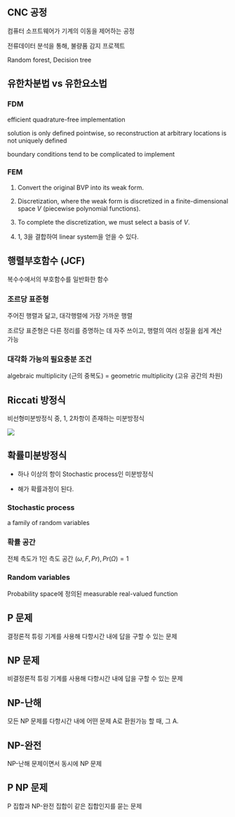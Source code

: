 
## CNC 공정

컴퓨터 소프트웨어가 기계의 이동을 제어하는 공정

전류데이터 분석을 통해, 불량품 감지 프로젝트

Random forest, Decision tree


## 유한차분법 vs 유한요소법

### FDM

efficient quadrature-free implementation

solution is only defined pointwise, so reconstruction at arbitrary locations is not uniquely defined

boundary conditions tend to be complicated to implement

### FEM

1. Convert the original BVP into its weak form.

2. Discretization, where the weak form is discretized in a finite-dimensional space $V$ (piecewise polynomial functions).

3. To complete the discretization, we must select a basis of $V$.

4. 1, 3을 결합하여 linear system을 얻을 수 있다.

## 행렬부호함수 (JCF)

복수수에서의 부호함수를 일반화한 함수

### 조르당 표준형

주어진 행렬과 닮고, 대각행렬에 가장 가까운 행렬

조르당 표준형은 다른 정리를 증명하는 데 자주 쓰이고, 행렬의 여러 성질을 쉽게 계산 가능

### 대각화 가능의 필요충분 조건

algebraic multiplicity (근의 중복도) = geometric multiplicity (고유 공간의 차원)



## Riccati 방정식

비선형미분방정식 중, 1, 2차항이 존재하는 미분방정식

![](https://ssl.pstatic.net/images.se2/smedit/2018/10/30/jnvov16l66h01v.jpg)

## 확률미분방정식

- 하나 이상의 항이 Stochastic process인 미분방정식

- 해가 확률과정이 된다.

### Stochastic process

a family of random variables

### 확률 공간

전체 측도가 1인 측도 공간 $(\omega, F, Pr), Pr(\Omega)= 1$

### Random variables

Probability space에 정의된 measurable real-valued function 

## P 문제

결정론적 튜링 기계를 사용해 다항시간 내에 답을 구할 수 있는 문제

## NP 문제

비결정론적 튜링 기계를 사용해 다항시간 내에 답을 구할 수 있는 문제

## NP-난해

모든 NP 문제를 다항시간 내에 어떤 문제 A로 환원가능 할 때, 그 A.

## NP-완전

NP-난해 문제이면서 동시에 NP 문제

## P NP 문제

P 집합과 NP-완전 집합이 같은 집합인지를 묻는 문제